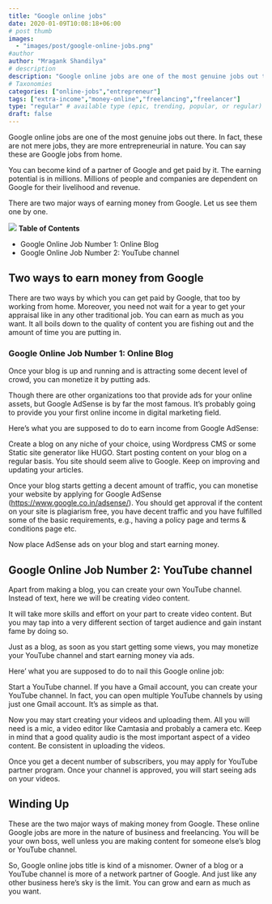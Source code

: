 ```yaml
---
title: "Google online jobs"
date: 2020-01-09T10:08:18+06:00
# post thumb
images:
  - "images/post/google-online-jobs.png"
#author
author: "Mragank Shandilya"
# description
description: "Google online jobs are one of the most genuine jobs out there. In fact, these are not mere jobs, they are more entrepreneurial in nature. You can become kind of a partner of Google and get paid by it."
# Taxonomies
categories: ["online-jobs","entrepreneur"]
tags: ["extra-income","money-online","freelancing","freelancer"]
type: "regular" # available type (epic, trending, popular, or regular)
draft: false
---
```


Google online jobs are one of the most genuine jobs out there. In fact, these are not mere jobs, they are more entrepreneurial in nature. You can say these are Google jobs from home.  

You can become kind of a partner of Google and get paid by it. The earning potential is in millions. Millions of people and companies are dependent on Google for their livelihood and revenue. 

There are two major ways of earning money from Google. Let us see them one by one. 

<div class="toc-mak">
<img src="../../images/pencil.png">
<b>Table of Contents</b>
<ul>
<li>Google Online Job Number 1: Online Blog</li>
<li>Google Online Job Number 2: YouTube channel</li>
</ul>
</div>

## Two ways to earn money from Google

There are two ways by which you can get paid by Google, that too by working from home. Moreover, you need not wait for a year to get your appraisal like in any other traditional job. You can earn as much as you want. It all boils down to the quality of content you are fishing out and the amount of time you are putting in.

### Google Online Job Number 1: Online Blog

Once your blog is up and running and is attracting some decent level of crowd, you can monetize it by putting ads. 

Though there are other organizations too that provide ads for your online assets, but Google AdSense is by far the most famous. It’s probably going to provide you your first online income in digital marketing field. 

Here’s what you are supposed to do to earn income from Google AdSense:

Create a blog on any niche of your choice, using Wordpress CMS or some Static site generator like HUGO.
Start posting content on your blog on a regular basis. You site should seem alive to Google. Keep on improving and updating your articles.

Once your blog starts getting a decent amount of traffic, you can monetise your website by applying for Google AdSense (https://www.google.co.in/adsense/). You should get approval if the content on your site is plagiarism free, you have decent traffic and you have fulfilled some of the basic requirements, e.g., having a policy page and terms & conditions page etc. 

Now place AdSense ads on your blog and start earning money. 

## Google Online Job Number 2: YouTube channel

Apart from making a blog, you can create your own YouTube channel. Instead of text, here we will be creating video content. 

It will take more skills and effort on your part to create video content. But you may tap into a very different section of target audience and gain instant fame by doing so. 

Just as a blog, as soon as you start getting some views, you may monetize your YouTube channel and start earning money via ads.

Here’ what you are supposed to do to nail this Google online job:

Start a YouTube channel. If you have a Gmail account, you can create your YouTube channel. In fact, you can open multiple YouTube channels by using just one Gmail account. It’s as simple as that.

Now you may start creating your videos and uploading them. All you will need is a mic, a video editor like Camtasia and probably a camera etc. Keep in mind that a good quality audio is the most important aspect of a video content. Be consistent in uploading the videos.

Once you get a decent number of subscribers, you may apply for YouTube partner program. 
Once your channel is approved, you will start seeing ads on your videos. 


## Winding Up

These are the two major ways of making money from Google. These online Google jobs are more in the nature of business and freelancing. You will be your own boss, well unless you are making content for someone else’s blog or YouTube channel. 

So, Google online jobs title is kind of a misnomer. Owner of a blog or a YouTube channel is more of a network partner of Google. And just like any other business here’s sky is the limit. You can grow and earn as much as you want. 

